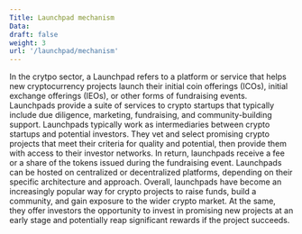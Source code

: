 ```yaml
---
Title: Launchpad mechanism
Data: 
draft: false
weight: 3
url: '/launchpad/mechanism'
---
```


In the crytpo sector, a Launchpad refers to a platform or service that helps new cryptocurrency projects launch their initial coin offerings (ICOs), initial exchange offerings (IEOs), or other forms of fundraising events. Launchpads provide a suite of services to crypto startups that typically include due diligence, marketing, fundraising, and community-building support.
Launchpads typically work as intermediaries between crypto startups and potential investors. They vet and select promising crypto projects that meet their criteria for quality and potential, then provide them with access to their investor networks. In return, launchpads receive a fee or a share of the tokens issued during the fundraising event. Launchpads can be hosted on centralized or decentralized platforms, depending on their specific architecture and approach.
Overall, launchpads have become an increasingly popular way for crypto projects to raise funds, build a community, and gain exposure to the wider crypto market. At the same, they offer investors the opportunity to invest in promising new projects at an early stage and potentially reap significant rewards if the project succeeds.